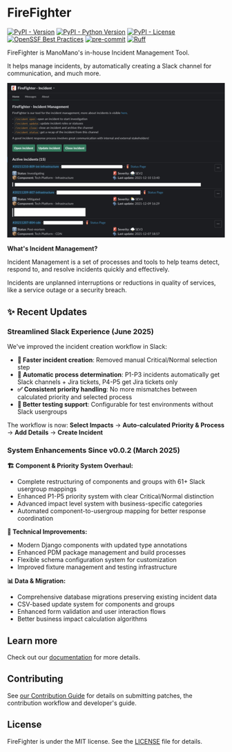 # FireFighter

[![PyPI - Version](https://img.shields.io/pypi/v/firefighter-incident)](https://pypi.org/project/firefighter-incident/) [![PyPI - Python Version](https://img.shields.io/pypi/pyversions/firefighter-incident)](https://pypi.org/project/firefighter-incident/) [![PyPI - License](https://img.shields.io/pypi/l/firefighter-incident)](https://manomanotech.github.io/firefighter-incident/latest/license/) [![OpenSSF Best Practices](https://www.bestpractices.dev/projects/8170/badge)](https://www.bestpractices.dev/projects/8170) [![pre-commit](https://img.shields.io/badge/pre--commit-enabled-brightgreen?logo=pre-commit)](https://github.com/pre-commit/pre-commit) [![Ruff](https://img.shields.io/endpoint?url=https://raw.githubusercontent.com/astral-sh/ruff/main/assets/badge/v2.json)](https://github.com/astral-sh/ruff)

FireFighter is ManoMano's in-house Incident Management Tool.

It helps manage incidents, by automatically creating a Slack channel for communication, and much more.

![Slack Bot Commands](docs/assets/screenshots/slack_bot_home.jpeg)

__What's Incident Management?__

Incident Management is a set of processes and tools to help teams detect, respond to, and resolve incidents quickly and effectively.

Incidents are unplanned interruptions or reductions in quality of services, like a service outage or a security breach.

<!--intro-end-->

## ✨ Recent Updates

### Streamlined Slack Experience (June 2025)

We've improved the incident creation workflow in Slack:

- **🚀 Faster incident creation**: Removed manual Critical/Normal selection step
- **🎯 Automatic process determination**: P1-P3 incidents automatically get Slack channels + Jira tickets, P4-P5 get Jira tickets only
- **✅ Consistent priority handling**: No more mismatches between calculated priority and selected process
- **🧪 Better testing support**: Configurable for test environments without Slack usergroups

The workflow is now: **Select Impacts** → **Auto-calculated Priority & Process** → **Add Details** → **Create Incident**

### System Enhancements Since v0.0.2 (March 2025)

**🏗️ Component & Priority System Overhaul:**
- Complete restructuring of components and groups with 61+ Slack usergroup mappings
- Enhanced P1-P5 priority system with clear Critical/Normal distinction
- Advanced impact level system with business-specific categories
- Automated component-to-usergroup mapping for better response coordination

**🔧 Technical Improvements:**
- Modern Django components with updated type annotations
- Enhanced PDM package management and build processes
- Flexible schema configuration system for customization
- Improved fixture management and testing infrastructure

**📊 Data & Migration:**
- Comprehensive database migrations preserving existing incident data
- CSV-based update system for components and groups
- Enhanced form validation and user interaction flows
- Better business impact calculation algorithms

## Learn more

Check out our [documentation](https://manomanotech.github.io/firefighter-incident/latest/) for more details.

## Contributing

See [our Contribution Guide](https://manomanotech.github.io/firefighter-incident/latest/contributing/) for details on submitting patches, the contribution workflow and developer's guide.

## License

FireFighter is under the MIT license. See the [LICENSE](LICENSE) file for details.
